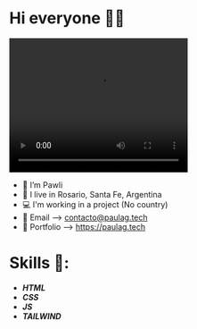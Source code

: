 # Hi everyone 👋🏻

<video width="320" height="240">
  <source src="./img/Paula G.gif" type="video/mp4">
  </video>


- 🌺 I’m Pawli 
- 📍 I live in Rosario, Santa Fe, Argentina
- 💻 I'm working in a project (No country)
- 💌 Email --> contacto@paulag.tech
- 🦋 Portfolio --> https://paulag.tech

# Skills 🦖:
- <b><i>HTML</i></b>
- <b><i>CSS</i></b>
- <b><i>JS</i></b>
- <b><i>TAILWIND</i></b>
